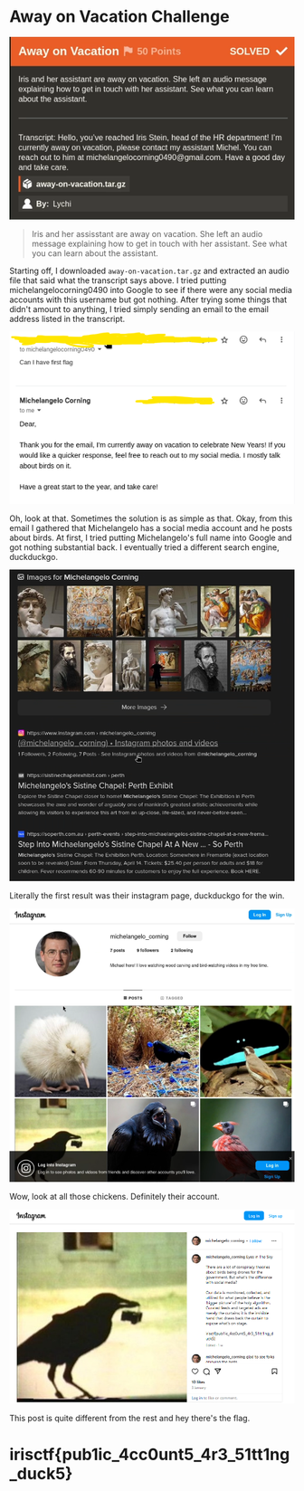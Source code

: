 # Away on Vacation Challenge #

![Away challenge description](https://github.com/Jay-m8/CTF-Writeup/blob/f786c06a5fb55bd4bdd5f644827cbcc525859dfe/Iris%20CTF%202024/OSINT/Screenshots/away1.png)

> Iris and her assisstant are away on vacation. She left an audio message explaining how to get in touch with her assistant. See what you can learn about the assistant. 

Starting off, I downloaded `away-on-vacation.tar.gz` and extracted an audio file that said what the transcript says above. I tried putting michelangelocorning0490 into Google to see if there were any social media accounts with this username but got nothing. After trying some things that didn't amount to anything, I tried simply sending an email to the email address listed in the transcript.

![An email message](https://github.com/Jay-m8/CTF-Writeup/blob/f786c06a5fb55bd4bdd5f644827cbcc525859dfe/Iris%20CTF%202024/OSINT/Screenshots/away2.png)

Oh, look at that. Sometimes the solution is as simple as that. Okay, from this email I gathered that Michelangelo has a social media account and he posts about birds. At first, I tried putting Michelangelo's full name into Google and got nothing substantial back. I eventually tried a different search engine, duckduckgo. 

![duckduckgo is the best](https://github.com/Jay-m8/CTF-Writeup/blob/f786c06a5fb55bd4bdd5f644827cbcc525859dfe/Iris%20CTF%202024/OSINT/Screenshots/away3.png)

Literally the first result was their instagram page, duckduckgo for the win.

![Michelangelo's instagram page](https://github.com/Jay-m8/CTF-Writeup/blob/f786c06a5fb55bd4bdd5f644827cbcc525859dfe/Iris%20CTF%202024/OSINT/Screenshots/away4.png)

Wow, look at all those chickens. Definitely their account. 

![Flag post](https://github.com/Jay-m8/CTF-Writeup/blob/f786c06a5fb55bd4bdd5f644827cbcc525859dfe/Iris%20CTF%202024/OSINT/Screenshots/away5.png)

This post is quite different from the rest and hey there's the flag.

# irisctf{pub1ic_4cc0unt5_4r3_51tt1ng_duck5} #
